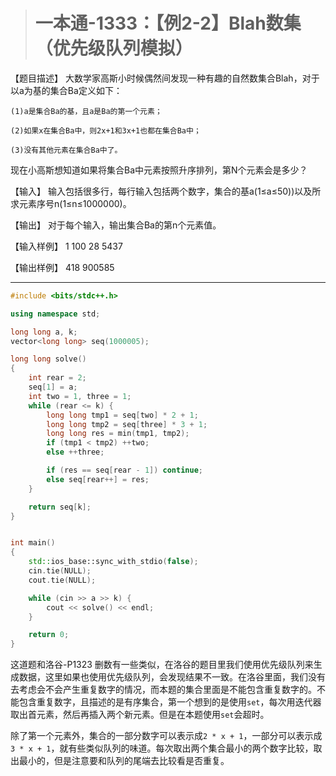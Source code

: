 > # 一本通-1333：【例2-2】Blah数集（优先级队列模拟）

【题目描述】
大数学家高斯小时候偶然间发现一种有趣的自然数集合Blah，对于以a为基的集合Ba定义如下：

    (1)a是集合Ba的基，且a是Ba的第一个元素；
    
    (2)如果x在集合Ba中，则2x+1和3x+1也都在集合Ba中；
    
    (3)没有其他元素在集合Ba中了。

现在小高斯想知道如果将集合Ba中元素按照升序排列，第N个元素会是多少？

【输入】
输入包括很多行，每行输入包括两个数字，集合的基a(1≤a≤50))以及所求元素序号n(1≤n≤1000000)。

【输出】
对于每个输入，输出集合Ba的第n个元素值。

【输入样例】
1 100
28 5437

【输出样例】
418
900585

------

```c++
#include <bits/stdc++.h>

using namespace std;

long long a, k;
vector<long long> seq(1000005);

long long solve()
{
	int rear = 2;
	seq[1] = a;
	int two = 1, three = 1;
	while (rear <= k) {
		long long tmp1 = seq[two] * 2 + 1;
		long long tmp2 = seq[three] * 3 + 1;
		long long res = min(tmp1, tmp2);
		if (tmp1 < tmp2) ++two;
		else ++three;

		if (res == seq[rear - 1]) continue;
		else seq[rear++] = res;
	}

	return seq[k];
}


int main()
{
	std::ios_base::sync_with_stdio(false);
	cin.tie(NULL);
	cout.tie(NULL);

	while (cin >> a >> k) {
		cout << solve() << endl;
	}

	return 0;
}
```

这道题和洛谷-P1323 删数有一些类似，在洛谷的题目里我们使用优先级队列来生成数据，这里如果也使用优先级队列，会发现结果不一致。在洛谷里面，我们没有去考虑会不会产生重复数字的情况，而本题的集合里面是不能包含重复数字的。不能包含重复数字，且描述的是有序集合，第一个想到的是使用`set`，每次用迭代器取出首元素，然后再插入两个新元素。但是在本题使用`set`会超时。

除了第一个元素外，集合的一部分数字可以表示成`2 * x + 1`，一部分可以表示成 `3 * x + 1`，就有些类似队列的味道。每次取出两个集合最小的两个数字比较，取出最小的，但是注意要和队列的尾端去比较看是否重复。